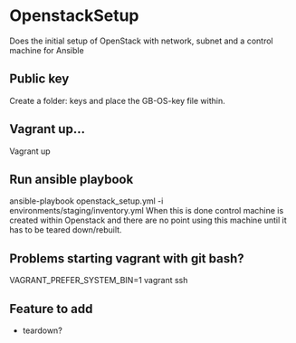 # OpenstackSetup

Does the initial setup of OpenStack with network, subnet and a control machine for Ansible

## Public key
Create a folder: keys and place the GB-OS-key file within.

## Vagrant up...
Vagrant up

## Run ansible playbook
ansible-playbook openstack_setup.yml -i environments/staging/inventory.yml
When this is done control machine is created within Openstack and there are no point using this machine until it has to be teared down/rebuilt.

## Problems starting vagrant with git bash?
VAGRANT_PREFER_SYSTEM_BIN=1 vagrant ssh

## Feature to add
- teardown?